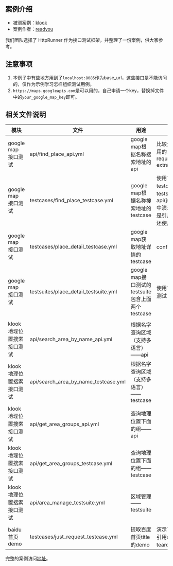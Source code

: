 ## 案例介绍

- 被测案例：[klook](https://www.klook.com/)
- 案例作者：[readyou](https://github.com/readyou)

我们团队选择了 HttpRunner 作为接口测试框架，并整理了一份案例，供大家参考。

## 注意事项

1. 本例子中有些地方用到了`localhost:8085`作为base_url，这些接口是不能访问的，仅作为示例学习怎样组织测试用例。
2. `https://maps.googleapis.com`是可以用的，自己申请一个key，替换掉文件中的`your_google_map_key`即可。

## 相关文件说明

模块 | 文件 | 用途 | 备注
---|----|------|------
google map 接口测试 | api/find_place_api.yml | google map根据名称搜索地址的api | 比较全面地使用了api可以使用的关键字：name, base_url, request, variables, validate, extract
google map 接口测试 | testcases/find_place_testcase.yml | google map根据名称搜索地址的testcase | 使用了testcase标准的写法：testcase由teststep组成，teststep中引用api(just_request_testcase.yml中演示了直接使用request而不是引用api的方式)。teststep中还使用了variables。
google map 接口测试 | testcases/place_detail_testcase.yml | google map获取地址详情的testcase | config中使用variables
google map 接口测试 | testsuites/place_detail_testsuite.yml | google map接口测试的testsuite包含上面两个testcase | 使用了多种方式来做数据驱动测试
 | | 
klook地理位置搜索接口测试 | api/search_area_by_name_api.yml | 根据名字查询区域（支持多语言）——api | 
klook地理位置搜索接口测试 | api/search_area_by_name_testcase.yml | 根据名字查询区域（支持多语言）——testcase |
klook地理位置搜索接口测试 | api/get_area_groups_api.yml | 查询地理位置下面的组——api |
klook地理位置搜索接口测试 | api/get_area_groups_testcase.yml | 查询地理位置下面的组——testcase |
klook地理位置搜索接口测试 | api/area_manage_testsuite.yml | 区域管理——testsuite |
 | | 
baidu首页demo | testcases/just_request_testcase.yml | 提取百度首页title的demo | 演示了直接使用request而不是引用api的方式，使用了teardown_hooks的使用

完整的案例访问[地址](https://git.umlife.net/utils/apimeter/-/tree/master/docs/examples/demo-klook)。
